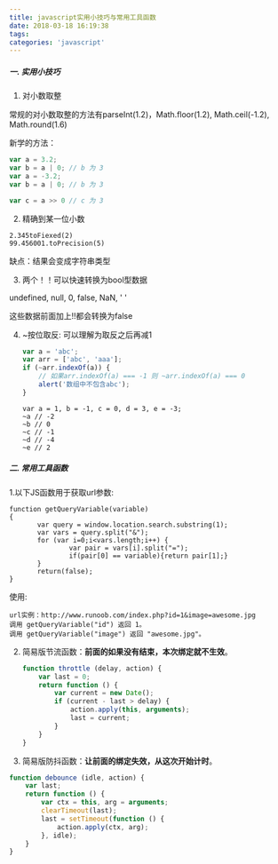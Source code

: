 ```yaml
---
title: javascript实用小技巧与常用工具函数
date: 2018-03-18 16:19:38
tags:
categories: 'javascript'
---
```


##### 一. 实用小技巧

1. 对小数取整

常规的对小数取整的方法有parseInt(1.2)，Math.floor(1.2),  Math.ceil(-1.2), Math.round(1.6)

新学的方法：

```javascript
var a = 3.2;
var b = a | 0; // b 为 3 
var a = -3.2;
var b = a | 0; // b 为 3

var c = a >> 0 // c 为 3
```

2. 精确到某一位小数

```
2.345toFiexed(2) 
99.456001.toPrecision(5)
```

缺点：结果会变成字符串类型

3. 两个！！可以快速转换为bool型数据

 undefined, null, 0, false, NaN, ' '

这些数据前面加上!!都会转换为false

4. ~按位取反:  可以理解为取反之后再减1

   ```javascript
   var a = 'abc';
   var arr = ['abc', 'aaa'];
   if (~arr.indexOf(a)) {
       // 如果arr.indexOf(a) === -1 则 ~arr.indexOf(a) === 0
       alert('数组中不包含abc');
   }
   ```

   ```
   var a = 1, b = -1, c = 0, d = 3, e = -3;
   ~a // -2
   ~b // 0
   ~c // -1
   ~d // -4
   ~e // 2
   ```

##### 二. 常用工具函数

1.以下JS函数用于获取url参数:

```
function getQueryVariable(variable)
{
       var query = window.location.search.substring(1);
       var vars = query.split("&");
       for (var i=0;i<vars.length;i++) {
               var pair = vars[i].split("=");
               if(pair[0] == variable){return pair[1];}
       }
       return(false);
}
```

使用:

```
url实例：http://www.runoob.com/index.php?id=1&image=awesome.jpg
调用 getQueryVariable("id") 返回 1。
调用 getQueryVariable("image") 返回 "awesome.jpg"。
```

2. 简易版节流函数：**前面的如果没有结束，本次绑定就不生效**。

   ```javascript
   function throttle (delay, action) {
       var last = 0;
       return function () {
           var current = new Date();
           if (current - last > delay) {
               action.apply(this, arguments);
               last = current;
           }
       }
   }
   ```

3. 简易版防抖函数：**让前面的绑定失效，从这次开始计时**。

```javascript
function debounce (idle, action) {
    var last;
    return function () {
        var ctx = this, arg = arguments;
        clearTimeout(last);
        last = setTimeout(function () {
            action.apply(ctx, arg);
        }, idle);
    }
}
```

